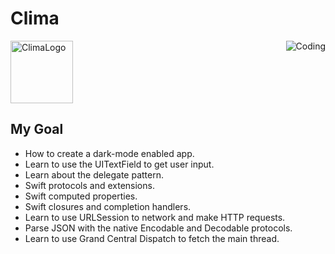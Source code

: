 #  Clima

<img aling ="left" alt="ClimaLogo" width="100" src="https://github.com/utkugzl/Clima-App/assets/100433115/ca78c68c-71a1-48ed-8413-042de196acac">

<img align ="right" alt="Coding" src="https://github.com/utkugzl/Clima-App/assets/100433115/3493cf0f-c688-4a76-b35c-f083eb13f9be">

## My Goal

* How to create a dark-mode enabled app.
* Learn to use the UITextField to get user input. 
* Learn about the delegate pattern.
* Swift protocols and extensions. 
* Swift computed properties.
* Swift closures and completion handlers.
* Learn to use URLSession to network and make HTTP requests.
* Parse JSON with the native Encodable and Decodable protocols. 
* Learn to use Grand Central Dispatch to fetch the main thread.


